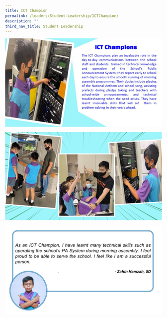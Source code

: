 ```yaml
---
title: ICT Champion
permalink: /leaders/Student-Leadership/ICTChampion/
description: ""
third_nav_title: Student Leadership
---
```

![](/images/ICT%20Champ%201.jpg)

![](/images/ICT%20Champ%202.jpg)

![](/images/ICT%20Champ%203.jpg)
